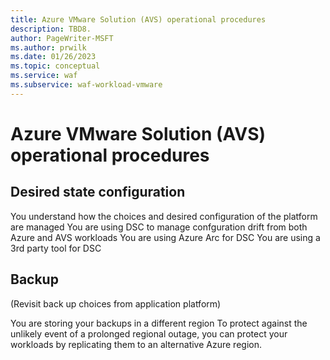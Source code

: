 ```yaml
---
title: Azure VMware Solution (AVS) operational procedures
description: TBD8.
author: PageWriter-MSFT
ms.author: prwilk
ms.date: 01/26/2023
ms.topic: conceptual
ms.service: waf
ms.subservice: waf-workload-vmware
---
```


# Azure VMware Solution (AVS) operational procedures

## Desired state configuration


 You understand how the choices and desired configuration of the platform are managed	You are using DSC to manage confguration drift from both Azure and AVS workloads
	You are using Azure Arc for DSC
	You are using a 3rd party tool for DSC



## Backup

(Revisit back up choices from application platform)

You are storing your backups in a different region	To protect against the unlikely event of a prolonged regional outage, you can protect your workloads by replicating them to an alternative Azure region.
